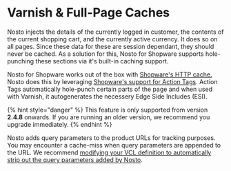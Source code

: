 # Varnish & Full-Page Caches

Nosto injects the details of the currently logged in customer, the contents of the current shopping cart, and the currently active currency. It does so on all pages. Since these data for these are session dependant, they should never be cached. As a solution for this, Nosto for Shopware supports hole-punching these sections via it's built-in caching support.

  
Nosto for Shopware works out of the box with [Shopware's HTTP cache.](https://developers.shopware.com/developers-guide/http-cache/) Nosto does this by leveraging [Shopware's support for Action Tags](https://developers.shopware.com/blog/2016/07/11/on-action-tags/). Action Tags automatically hole-punch certain parts of the page and when used with Varnish, it autogenerates the necessery Edge Side Includes \(ESI\). 

{% hint style="danger" %}
This feature is only supported from version **2.4.8** onwards. If you are running an older version, we recommend you upgrade immediately.
{% endhint %}

Nosto adds query parameters to the product URLs for tracking purposes. You may encounter a cache-miss when query parameters are appended to the URL. We recommend [modifying your VCL definition to automatically strip out the query parameters added by Nosto](https://help.nosto.com/manuals/how-can-i-exclude-the-nosto-query-parameter-from-my-varnish-vcl-rules).

